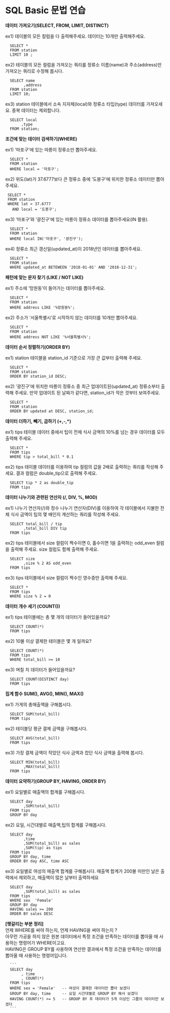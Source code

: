 # SQL Basic 문법 연습

**데이터 가져오기(SELECT, FROM, LIMIT, DISTINCT)**

ex1) 테이블의 모든 칼럼을 다 출력해주세요. 데이터는 10개만 출력해주세요.

      SELECT * 
      FROM station 
      LIMIT 10 ; 

ex2) 테이블의 모든 컬럼을 가져오는 쿼리를 정류소 이름(name)과 주소(address)만 가져오는 쿼리로 수정해 봅시다.

      SELECT name
            ,address
      FROM station
      LIMIT 10;

ex3) station 테이블에서 소속 지자체(local)와 정류소 타입(type) 데이터를 가져오세요. 중복 데이터는 제외합니다.

      SELECT local
           ,type
      FROM station;

**조건에 맞는 데이터 검색하기(WHERE)**

ex1) ‘마포구'에 있는 따릉이 정류소만 뽑아주세요.

      SELECT *
      FROM station
      WHERE local = '마포구';

ex2) 위도(lat)가 37.6777보다 큰 정류소 중에 ‘도봉구’에 위치한 정류소 데이터만 뽑아주세요.

     SELECT *
     FROM station
     WHERE lat > 37.6777
       AND local = '도봉구';

ex3) ‘마포구’와 ‘광진구’에 있는 따릉이 정류소 데이터를 뽑아주세요(IN 활용).

      SELECT *
      FROM station
      WHERE local IN('마포구', '광진구');

ex4) 정류소 최근 갱신일(updated_at)이 2018년인 데이터를 뽑아주세요.

      SELECT *
      FROM station
      WHERE updated_at BETEWEEN '2018-01-01' AND '2018-12-31';

**패턴에 맞는 문자 찾기 (LIKE / NOT LIKE)**

ex1) 주소에 ‘망원동’이 들어가는 데이터를 뽑아주세요.

      SELECT *
      FROM station
      WHERE address LIKE '%망원동%';

ex2) 주소가 ‘서울특별시’로 시작하지 않는 데이터를 10개만 뽑아주세요.

      SELECT *
      FROM station
      WHERE address NOT LIKE '%서울특별시%';

**데이터 순서 정렬하기(ORDER BY)**

ex1) station 테이블을 station_id 기준으로 가장 큰 값부터 출력해 주세요.

      SELECT *
      FROM station
      ORDER BY station_id DESC;

ex2) ‘광진구’에 위치한 따릉이 정류소 중 최근 업데이트된(updated_at) 정류소부터 출력해 주세요. 만약 업데이트 된 날짜가 같다면, station_id가 작은 것부터 보여주세요.

      SELECT *
      FROM station
      ORDER BY updated at DESC, station_id;

**데이터 더하기, 빼기, 곱하기 (+,-,*)**

ex1)  tips 테이블 데이터 중에서 팁이 전체 식사 금액의 10%를 넘는 경우 데이터를 모두 출력해 주세요.
  
      SELECT *
      FROM tips
      WHERE tip > total_bill * 0.1

ex2) tips 테이블 데이터를 이용하여 tip 컬럼의 값을 2배로 출력하는 쿼리를 작성해 주세요. 결과 컬럼은 double_tip으로 출력해 주세요.

      SELECT tip * 2 as double_tip
      FROM tips
      
**데이터 나누기와 관련된 연산자 (/, DIV, %, MOD)**

ex1) 나누기 연산자(/)와 정수 나누기 연산자(DIV)를 이용하여 각 테이블에서 지불한 전체 식사 금액이 팁의 몇 배인지 계산하는 쿼리를 작성해 주세요.

      SELECT total_bill / tip
            ,total_bill DIV tip
      FROM tips
      
ex2) tips 테이블에서 size 컬럼이 짝수이면 0, 홀수이면 1을 출력하는 odd_even 컬럼을 출력해 주세요. size 컬럼도 함께 출력해 주세요.

      SELECT size
            ,size % 2 AS odd_even
      FROM tips

ex3) tips 테이블에서 size 컬럼이 짝수인 영수증만 출력해 주세요.

      SELECT *
      FROM tips
      WHERE size % 2 = 0

**데이터 개수 세기 (COUNT())**

ex1) tips 테이블에는 총 몇 개의 데이터가 들어있을까요?

      SELECT COUNT(*)
      FROM tips
      
ex2) 10불 이상 결제한 테이블은 몇 개 일까요?

      SELECT COUNT(*)
      FROM tips
      WHERE total_bill >= 10

ex3) 며칠 치 데이터가 들어있을까요?

      SELECT COUNT(DISTINCT day)
      FROM tips
      
**집계 함수 SUM(), AVG(), MIN(), MAX()**

ex1) 가게의 총매출액을 구해봅시다.

      SELECT SUM(total_bill)
      FROM tips 

ex2) 테이블당 평균 결제 금액을 구해봅시다.

      SELECT AVG(total_bill)
      FROM tips

ex3) 가장 결제 금액이 작았던 식사 금액과 컸던 식사 금액을 출력해 봅시다.

      SELECT MIN(total_bill)
            ,MAX(total_bill)
      FROM tips

**데이터 요약하기(GROUP BY, HAVING, ORDER BY)**

ex1) 요일별로 매출액의 합계를 구해봅시다.

      SELECT day
            ,SUM(total_bill)
      FROM tips
      GROUP BY day 

ex2) 요일, 시간대별로 매출액,팁의 합계를 구해봅시다.

      SELECT day
            ,time
            ,SUM(total_bill) as sales
            ,SUM(tip) as tips
      FROM tips
      GROUP BY day, time
      ORDER BY day ASC, time ASC

ex3) 요일별로 여성의 매출액 합계를 구해봅시다. 매출액 합계가 200불 미만인 날은 출력에서 제외하고, 매출액이 많은 날부터 출력하세요

      SELECT day
            ,SUM(total_bill) as sales
      FROM tips
      WHERE sex  'Female'
      GROUP BY day
      HAVING sales >= 200
      ORDER BY sales DESC

**[헷갈리는 부분 정리]** <br/>
언제 WHERE를 써야 하는지, 언제 HAVING을 써야 하는지 ? <br/>
아무런 가공을 하지 않은 원본 데이터에서 특정 조건을 만족하는 데이터를 뽑아올 때 사용하는 명령어가 WHERE이고요. <br/> 
HAVING은 GROUP BY를 사용하여 연산한 결과에서 특정 조건을 만족하는 데이터를 뽑아올 때 사용하는 명령어입니다. <br/>

      ```
      SELECT day
           , time
           , COUNT(*)
      FROM tips
      WHERE sex = 'Female'   -- 여성이 결제한 데이터만 뽑아 보겠다
      GROUP BY day, time     -- 요일 시간대별로 GROUP BY 해서 보겠다
      HAVING COUNT(*) >= 5   -- GROUP BY 후 데이터가 5개 이상인 그룹의 데이터만 보겠다
      ```


